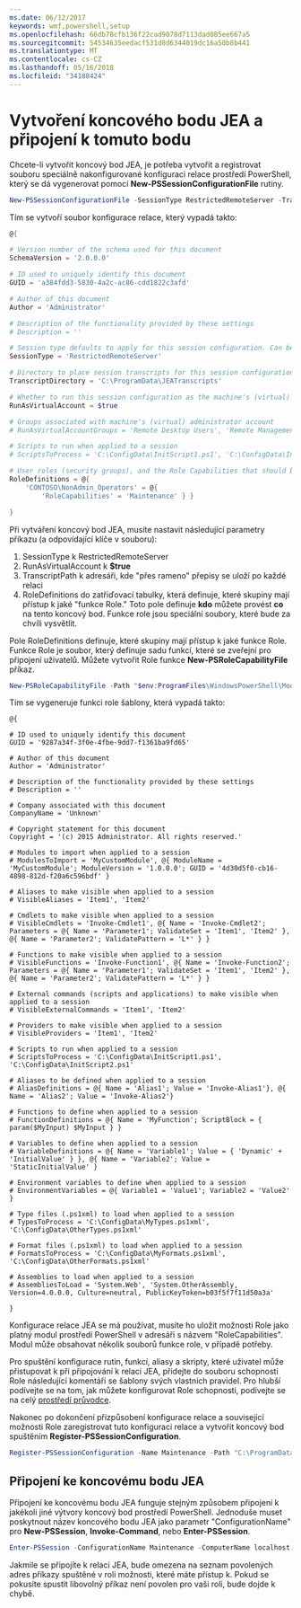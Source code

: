 ```yaml
---
ms.date: 06/12/2017
keywords: wmf,powershell,setup
ms.openlocfilehash: 66db78cfb136f22cad9078d7113dad085ee667a5
ms.sourcegitcommit: 54534635eedacf531d8d6344019dc16a50b8b441
ms.translationtype: MT
ms.contentlocale: cs-CZ
ms.lasthandoff: 05/16/2018
ms.locfileid: "34188424"
---
```

# <a name="creating-and-connecting-to-a-jea-endpoint"></a>Vytvoření koncového bodu JEA a připojení k tomuto bodu
Chcete-li vytvořit koncový bod JEA, je potřeba vytvořit a registrovat souboru speciálně nakonfigurované konfiguraci relace prostředí PowerShell, který se dá vygenerovat pomocí **New-PSSessionConfigurationFile** rutiny.

```powershell
New-PSSessionConfigurationFile -SessionType RestrictedRemoteServer -TranscriptDirectory "C:\ProgramData\JEATranscripts" -RunAsVirtualAccount -RoleDefinitions @{ 'CONTOSO\NonAdmin_Operators' = @{ RoleCapabilities = 'Maintenance' }} -Path "$env:ProgramData\JEAConfiguration\Demo.pssc"
```

Tím se vytvoří soubor konfigurace relace, který vypadá takto:
```powershell
@{

# Version number of the schema used for this document
SchemaVersion = '2.0.0.0'

# ID used to uniquely identify this document
GUID = 'a384fdd3-5830-4a2c-ac86-cdd1822c3afd'

# Author of this document
Author = 'Administrator'

# Description of the functionality provided by these settings
# Description = ''

# Session type defaults to apply for this session configuration. Can be 'RestrictedRemoteServer' (recommended), 'Empty', or 'Default'
SessionType = 'RestrictedRemoteServer'

# Directory to place session transcripts for this session configuration
TranscriptDirectory = 'C:\ProgramData\JEATranscripts'

# Whether to run this session configuration as the machine's (virtual) administrator account
RunAsVirtualAccount = $true

# Groups associated with machine's (virtual) administrator account
# RunAsVirtualAccountGroups = 'Remote Desktop Users', 'Remote Management Users'

# Scripts to run when applied to a session
# ScriptsToProcess = 'C:\ConfigData\InitScript1.ps1', 'C:\ConfigData\InitScript2.ps1'

# User roles (security groups), and the Role Capabilities that should be applied to them when applied to a session
RoleDefinitions = @{
    'CONTOSO\NonAdmin_Operators' = @{
        'RoleCapabilities' = 'Maintenance' } }

}
```
Při vytváření koncový bod JEA, musíte nastavit následující parametry příkazu (a odpovídající klíče v souboru):
1.  SessionType k RestrictedRemoteServer
2.  RunAsVirtualAccount k **$true**
3.  TranscriptPath k adresáři, kde "přes rameno" přepisy se uloží po každé relaci
4.  RoleDefinitions do zatřiďovací tabulky, která definuje, které skupiny mají přístup k jaké "funkce Role."  Toto pole definuje **kdo** můžete provést **co** na tento koncový bod.   Funkce role jsou speciální soubory, které bude za chvíli vysvětlit.


Pole RoleDefinitions definuje, které skupiny mají přístup k jaké funkce Role.  Funkce Role je soubor, který definuje sadu funkcí, které se zveřejní pro připojení uživatelů.  Můžete vytvořit Role funkce **New-PSRoleCapabilityFile** příkaz.

```powershell
New-PSRoleCapabilityFile -Path "$env:ProgramFiles\WindowsPowerShell\Modules\DemoModule\RoleCapabilities\Maintenance.psrc"
```

Tím se vygeneruje funkci role šablony, která vypadá takto:
```
@{

# ID used to uniquely identify this document
GUID = '9287a34f-3f0e-4fbe-9dd7-f1361ba9fd65'

# Author of this document
Author = 'Administrator'

# Description of the functionality provided by these settings
# Description = ''

# Company associated with this document
CompanyName = 'Unknown'

# Copyright statement for this document
Copyright = '(c) 2015 Administrator. All rights reserved.'

# Modules to import when applied to a session
# ModulesToImport = 'MyCustomModule', @{ ModuleName = 'MyCustomModule'; ModuleVersion = '1.0.0.0'; GUID = '4d30d5f0-cb16-4898-812d-f20a6c596bdf' }

# Aliases to make visible when applied to a session
# VisibleAliases = 'Item1', 'Item2'

# Cmdlets to make visible when applied to a session
# VisibleCmdlets = 'Invoke-Cmdlet1', @{ Name = 'Invoke-Cmdlet2'; Parameters = @{ Name = 'Parameter1'; ValidateSet = 'Item1', 'Item2' }, @{ Name = 'Parameter2'; ValidatePattern = 'L*' } }

# Functions to make visible when applied to a session
# VisibleFunctions = 'Invoke-Function1', @{ Name = 'Invoke-Function2'; Parameters = @{ Name = 'Parameter1'; ValidateSet = 'Item1', 'Item2' }, @{ Name = 'Parameter2'; ValidatePattern = 'L*' } }

# External commands (scripts and applications) to make visible when applied to a session
# VisibleExternalCommands = 'Item1', 'Item2'

# Providers to make visible when applied to a session
# VisibleProviders = 'Item1', 'Item2'

# Scripts to run when applied to a session
# ScriptsToProcess = 'C:\ConfigData\InitScript1.ps1', 'C:\ConfigData\InitScript2.ps1'

# Aliases to be defined when applied to a session
# AliasDefinitions = @{ Name = 'Alias1'; Value = 'Invoke-Alias1'}, @{ Name = 'Alias2'; Value = 'Invoke-Alias2'}

# Functions to define when applied to a session
# FunctionDefinitions = @{ Name = 'MyFunction'; ScriptBlock = { param($MyInput) $MyInput } }

# Variables to define when applied to a session
# VariableDefinitions = @{ Name = 'Variable1'; Value = { 'Dynamic' + 'InitialValue' } }, @{ Name = 'Variable2'; Value = 'StaticInitialValue' }

# Environment variables to define when applied to a session
# EnvironmentVariables = @{ Variable1 = 'Value1'; Variable2 = 'Value2' }

# Type files (.ps1xml) to load when applied to a session
# TypesToProcess = 'C:\ConfigData\MyTypes.ps1xml', 'C:\ConfigData\OtherTypes.ps1xml'

# Format files (.ps1xml) to load when applied to a session
# FormatsToProcess = 'C:\ConfigData\MyFormats.ps1xml', 'C:\ConfigData\OtherFormats.ps1xml'

# Assemblies to load when applied to a session
# AssembliesToLoad = 'System.Web', 'System.OtherAssembly, Version=4.0.0.0, Culture=neutral, PublicKeyToken=b03f5f7f11d50a3a'

}

```
Konfigurace relace JEA se má používat, musíte ho uložit možnosti Role jako platný modul prostředí PowerShell v adresáři s názvem "RoleCapabilities". Modul může obsahovat několik souborů funkce role, v případě potřeby.

Pro spuštění konfigurace rutin, funkcí, aliasy a skripty, které uživatel může přistupovat k při připojování k relaci JEA, přidejte do souboru schopnosti Role následující komentáři se šablony svých vlastních pravidel. Pro hlubší podívejte se na tom, jak můžete konfigurovat Role schopnosti, podívejte se na celý [prostředí průvodce](http://aka.ms/JEA).

Nakonec po dokončení přizpůsobení konfigurace relace a související možnosti Role zaregistrovat tuto konfiguraci relace a vytvořit koncový bod spuštěním **Register-PSSessionConfiguration**.

```powershell
Register-PSSessionConfiguration -Name Maintenance -Path "C:\ProgramData\JEAConfiguration\Demo.pssc"
```

## <a name="connect-to-a-jea-endpoint"></a>Připojení ke koncovému bodu JEA
Připojení ke koncovému bodu JEA funguje stejným způsobem připojení k jakékoli jiné výtvory koncový bod prostředí PowerShell.  Jednoduše muset poskytnout název koncového bodu JEA jako parametr "ConfigurationName" pro **New-PSSession**, **Invoke-Command**, nebo **Enter-PSSession**.

```powershell
Enter-PSSession -ConfigurationName Maintenance -ComputerName localhost
```
Jakmile se připojíte k relaci JEA, bude omezena na seznam povolených adres příkazy spuštěné v roli možnosti, které máte přístup k. Pokud se pokusíte spustit libovolný příkaz není povolen pro vaši roli, bude dojde k chybě.
